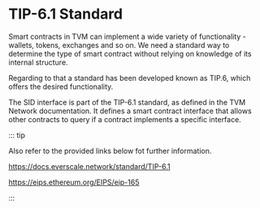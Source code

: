 # TIP-6.1 Standard

Smart contracts in TVM can implement a wide variety of functionality - wallets, tokens, exchanges and so on. We need a standard way to determine the type of smart contract without relying on knowledge of its internal structure.

Regarding to that a standard has been developed known as TIP.6, which offers the desired functionality.

The SID interface is part of the TIP-6.1 standard, as defined in the TVM Network documentation. It defines a smart contract interface that allows other contracts to query if a contract implements a specific interface.

::: tip

Also refer to the provided links below fot further information.

https://docs.everscale.network/standard/TIP-6.1

https://eips.ethereum.org/EIPS/eip-165

:::
